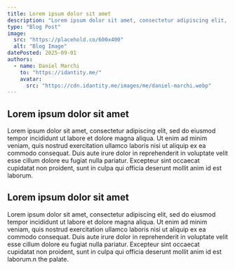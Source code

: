 ```yaml
---
title: Lorem ipsum dolor sit amet
description: "Lorem ipsum dolor sit amet, consectetur adipiscing elit, sed do eiusmod tempor incididunt ut labore et dolore magna aliqua."
type: "Blog Post"
image:
  src: "https://placehold.co/600x400"
  alt: "Blog Image"
datePosted: 2025-09-01
authors:
  - name: Daniel Marchi
    to: "https://idantity.me/"
    avatar:
      src: "https://cdn.idantity.me/images/me/daniel-marchi.webp"
---
```


## Lorem ipsum dolor sit amet

Lorem ipsum dolor sit amet, consectetur adipiscing elit, sed do eiusmod tempor incididunt ut labore et dolore magna aliqua. Ut enim ad minim veniam, quis nostrud exercitation ullamco laboris nisi ut aliquip ex ea commodo consequat. Duis aute irure dolor in reprehenderit in voluptate velit esse cillum dolore eu fugiat nulla pariatur. Excepteur sint occaecat cupidatat non proident, sunt in culpa qui officia deserunt mollit anim id est laborum.

## Lorem ipsum dolor sit amet

Lorem ipsum dolor sit amet, consectetur adipiscing elit, sed do eiusmod tempor incididunt ut labore et dolore magna aliqua. Ut enim ad minim veniam, quis nostrud exercitation ullamco laboris nisi ut aliquip ex ea commodo consequat. Duis aute irure dolor in reprehenderit in voluptate velit esse cillum dolore eu fugiat nulla pariatur. Excepteur sint occaecat cupidatat non proident, sunt in culpa qui officia deserunt mollit anim id est laborum.n the palate.

